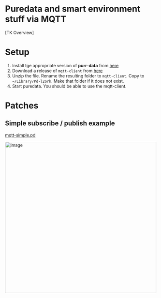 # Puredata and smart environment stuff via MQTT
[TK Overview]

# Setup
1. Install tge appropriate version of **purr-data** from [here](https://agraef.github.io/purr-data/)
2. Download a release of `mqtt-client` from [here](https://github.com/njazz/mqtt-client-object/releases/tag/0.0.2)
3. Unzip the file. Rename the resulting folder to `mqtt-client`. Copy to `~/Library/Pd-l2ork`. Make that folder if it does not exist. 
4. Start puredata. You should be able to use the mqtt-client. 

# Patches

## Simple subscribe / publish example
[mqtt-simple.pd](mqtt-simple.pd)

<img width="500" alt="image" src="https://user-images.githubusercontent.com/1598545/155999095-829369ac-802a-4625-93a8-6510f3d61ae0.png">


